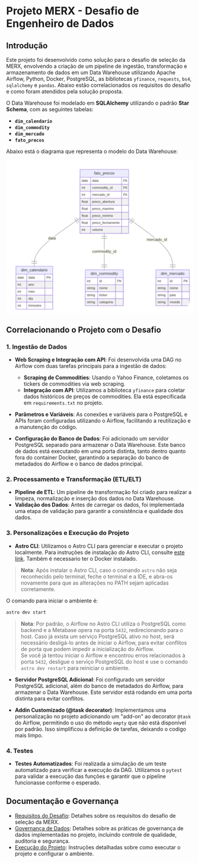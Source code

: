 # Projeto MERX - Desafio de Engenheiro de Dados

## Introdução

Este projeto foi desenvolvido como solução para o desafio de seleção da MERX, envolvendo a criação de um pipeline de ingestão, transformação e armazenamento de dados em um Data Warehouse utilizando Apache Airflow, Python, Docker, PostgreSQL, as bibliotecas `yfinance`, `requests`, `bs4`, `sqlalchemy` e `pandas`. Abaixo estão correlacionados os requisitos do desafio e como foram atendidos pela solução proposta.

O Data Warehouse foi modelado em **SQLAlchemy** utilizando o padrão **Star Schema**, com as seguintes tabelas:

- **`dim_calendario`**
- **`dim_commodity`**
- **`dim_mercado`**
- **`fato_precos`**

Abaixo está o diagrama que representa o modelo do Data Warehouse:

![Modelo Data Warehouse](docs/imgs/model_dw.svg)

## Correlacionando o Projeto com o Desafio

### 1. Ingestão de Dados

- **Web Scraping e Integração com API**: Foi desenvolvida uma DAG no Airflow com duas tarefas principais para a ingestão de dados:
  - **Scraping de Commodities**: Usando o Yahoo Finance, coletamos os tickers de commodities via web scraping.
  - **Integração com API**: Utilizamos a biblioteca `yfinance` para coletar dados históricos de preços de commodities. Ela está especificada em `requirements.txt` no projeto.

- **Parâmetros e Variáveis**: As conexões e variáveis para o PostgreSQL e APIs foram configuradas utilizando o Airflow, facilitando a reutilização e a manutenção do código.

- **Configuração do Banco de Dados**: Foi adicionado um servidor PostgreSQL separado para armazenar o Data Warehouse. Este banco de dados está executando em uma porta distinta, tanto dentro quanto fora do container Docker, garantindo a separação do banco de metadados do Airflow e o banco de dados principal.

### 2. Processamento e Transformação (ETL/ELT)

- **Pipeline de ETL**: Um pipeline de transformação foi criado para realizar a limpeza, normalização e inserção dos dados no Data Warehouse.
- **Validação dos Dados**: Antes de carregar os dados, foi implementada uma etapa de validação para garantir a consistência e qualidade dos dados.

### 3. Personalizações e Execução do Projeto

- **Astro CLI**: Utilizamos o Astro CLI para gerenciar e executar o projeto localmente.  Para instruções de instalação do Astro CLI, consulte [este link](https://www.astronomer.io/docs/astro/cli/install-cli/). Também é necessario ter o Docker instalado.

> **Nota**: Após instalar o Astro CLI, caso o comando `astro` não seja reconhecido pelo terminal, feche o terminal e a IDE, e abra-os novamente para que as alterações no PATH sejam aplicadas corretamente.

O comando para iniciar o ambiente é:

  ```bash
  astro dev start
  ```

> **Nota**: Por padrão, o Airflow no Astro CLI utiliza o PostgreSQL como backend e a Metabase opera na porta `5432`, redirecionando para o host. Caso já exista um serviço PostgreSQL ativo no host, será necessário desligá-lo antes de iniciar o Airflow, para evitar conflitos de porta que podem impedir a inicialização do Airflow.  
> Se você já tentou iniciar o Airflow e encontrou erros relacionados à porta `5432`, desligue o serviço PostgreSQL do host e use o comando `astro dev restart` para reiniciar o ambiente.

- **Servidor PostgreSQL Adicional**: Foi configurado um servidor PostgreSQL adicional, além do banco de metadados do Airflow, para armazenar o Data Warehouse. Este servidor está rodando em uma porta distinta para evitar conflitos.

- **Addin Customizado (@task decorator)**: Implementamos uma personalização no projeto adicionando um "add-on" ao decorator `@task` do Airflow, permitindo o uso do método `empty` que não está disponível por padrão. Isso simplificou a definição de tarefas, deixando o codigo mais limpo.

### 4. Testes

- **Testes Automatizados**: Foi realizada a simulação de um teste automatizado para verificar a execução da DAG. Utilizamos o `pytest` para validar a execução das funções e garantir que o pipeline funcionasse conforme o esperado.

## Documentação e Governança

- [Requisitos do Desafio](docs/requisitos_desafio.md): Detalhes sobre os requisitos do desafio de seleção da MERX.
- [Governança de Dados](docs/governanca_dados.md): Detalhes sobre as práticas de governança de dados implementadas no projeto, incluindo controle de qualidade, auditoria e segurança.
- [Execução do Projeto](docs/execucao_projeto.md): Instruções detalhadas sobre como executar o projeto e configurar o ambiente.

